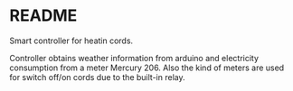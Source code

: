 # README

Smart controller for heatin cords.

Controller obtains weather information from arduino and electricity consumption from a meter Mercury 206. Also the kind of meters are used for switch off/on cords due to the built-in relay.

